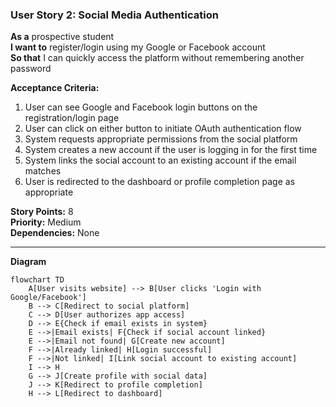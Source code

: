 ### User Story 2: Social Media Authentication

**As a** prospective student  
**I want to** register/login using my Google or Facebook account  
**So that** I can quickly access the platform without remembering another password

**Acceptance Criteria:**

1. User can see Google and Facebook login buttons on the registration/login page
2. User can click on either button to initiate OAuth authentication flow
3. System requests appropriate permissions from the social platform
4. System creates a new account if the user is logging in for the first time
5. System links the social account to an existing account if the email matches
6. User is redirected to the dashboard or profile completion page as appropriate

**Story Points:** 8  
**Priority:** Medium  
**Dependencies:** None

---

**Diagram**

```mermaid
flowchart TD
    A[User visits website] --> B[User clicks 'Login with Google/Facebook']
    B --> C[Redirect to social platform]
    C --> D[User authorizes app access]
    D --> E{Check if email exists in system}
    E -->|Email exists| F{Check if social account linked}
    E -->|Email not found| G[Create new account]
    F -->|Already linked| H[Login successful]
    F -->|Not linked| I[Link social account to existing account]
    I --> H
    G --> J[Create profile with social data]
    J --> K[Redirect to profile completion]
    H --> L[Redirect to dashboard]
```
